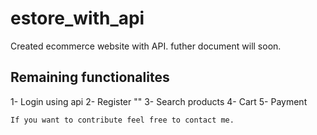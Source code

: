 # estore_with_api
Created ecommerce website with API.
futher document will soon.
## Remaining functionalites
1- Login using api
2- Register ""
3- Search products
4- Cart
5- Payment
```
If you want to contribute feel free to contact me.
```
